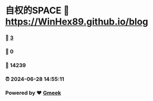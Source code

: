 # 自权的SPACE :link: https://WinHex89.github.io/blog 
### :page_facing_up: [3](https://WinHex89.github.io/blog/tag.html) 
### :speech_balloon: 0 
### :hibiscus: 14239 
### :alarm_clock: 2024-06-28 14:55:11 
### Powered by :heart: [Gmeek](https://github.com/Meekdai/Gmeek)
